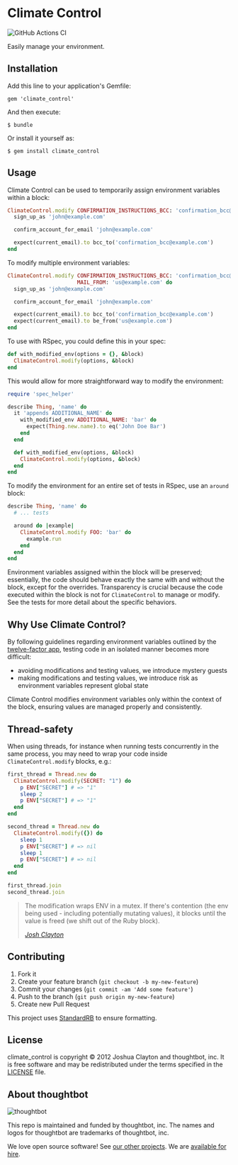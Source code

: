 # Climate Control

![GitHub Actions CI](https://github.com/thoughtbot/climate_control/actions/workflows/ci.yml/badge.svg)

Easily manage your environment.

## Installation

Add this line to your application's Gemfile:

    gem 'climate_control'

And then execute:

    $ bundle

Or install it yourself as:

    $ gem install climate_control

## Usage

Climate Control can be used to temporarily assign environment variables
within a block:

```ruby
ClimateControl.modify CONFIRMATION_INSTRUCTIONS_BCC: 'confirmation_bcc@example.com' do
  sign_up_as 'john@example.com'

  confirm_account_for_email 'john@example.com'

  expect(current_email).to bcc_to('confirmation_bcc@example.com')
end
```

To modify multiple environment variables:

```ruby
ClimateControl.modify CONFIRMATION_INSTRUCTIONS_BCC: 'confirmation_bcc@example.com',
                      MAIL_FROM: 'us@example.com' do
  sign_up_as 'john@example.com'

  confirm_account_for_email 'john@example.com'

  expect(current_email).to bcc_to('confirmation_bcc@example.com')
  expect(current_email).to be_from('us@example.com')
end
```

To use with RSpec, you could define this in your spec:

```ruby
def with_modified_env(options = {}, &block)
  ClimateControl.modify(options, &block)
end
```

This would allow for more straightforward way to modify the environment:

```ruby
require 'spec_helper'

describe Thing, 'name' do
  it 'appends ADDITIONAL_NAME' do
    with_modified_env ADDITIONAL_NAME: 'bar' do
      expect(Thing.new.name).to eq('John Doe Bar')
    end
  end

  def with_modified_env(options, &block)
    ClimateControl.modify(options, &block)
  end
end
```

To modify the environment for an entire set of tests in RSpec, use an `around`
block:

```ruby
describe Thing, 'name' do
  # ... tests

  around do |example|
    ClimateControl.modify FOO: 'bar' do
      example.run
    end
  end
end
```

Environment variables assigned within the block will be preserved;
essentially, the code should behave exactly the same with and without the
block, except for the overrides. Transparency is crucial because the code
executed within the block is not for `ClimateControl` to manage or modify. See
the tests for more detail about the specific behaviors.

## Why Use Climate Control?

By following guidelines regarding environment variables outlined by the
[twelve-factor app](http://12factor.net/config), testing code in an isolated
manner becomes more difficult:

* avoiding modifications and testing values, we introduce mystery guests
* making modifications and testing values, we introduce risk as environment
  variables represent global state

Climate Control modifies environment variables only within the context of the
block, ensuring values are managed properly and consistently.

## Thread-safety

When using threads, for instance when running tests concurrently in the same
process, you may need to wrap your code inside `ClimateControl.modify` blocks,
e.g.:

```ruby
first_thread = Thread.new do
  ClimateControl.modify(SECRET: "1") do
    p ENV["SECRET"] # => "1"
    sleep 2
    p ENV["SECRET"] # => "1"
  end
end

second_thread = Thread.new do
  ClimateControl.modify({}) do
    sleep 1
    p ENV["SECRET"] # => nil
    sleep 1
    p ENV["SECRET"] # => nil
  end
end

first_thread.join
second_thread.join
```

> The modification wraps ENV in a mutex. If there's contention (the env being used - including potentially mutating values), it blocks until the value is freed (we shift out of the Ruby block).
>
> <cite><a href="https://github.com/thoughtbot/climate_control/issues/32#issuecomment-800713686">Josh Clayton</a></cite>


## Contributing

1. Fork it
2. Create your feature branch (`git checkout -b my-new-feature`)
3. Commit your changes (`git commit -am 'Add some feature'`)
4. Push to the branch (`git push origin my-new-feature`)
5. Create new Pull Request

This project uses [StandardRB](https://github.com/testdouble/standard) to ensure formatting.

## License

climate_control is copyright © 2012 Joshua Clayton and thoughtbot, inc. It is free software and may be redistributed under the terms specified in the [LICENSE](https://github.com/thoughtbot/climate_control/blob/main/LICENSE) file.


<!-- START /templates/footer.md -->
## About thoughtbot

![thoughtbot](https://thoughtbot.com/thoughtbot-logo-for-readmes.svg)

This repo is maintained and funded by thoughtbot, inc.
The names and logos for thoughtbot are trademarks of thoughtbot, inc.

We love open source software!
See [our other projects][community].
We are [available for hire][hire].

[community]: https://thoughtbot.com/community?utm_source=github
[hire]: https://thoughtbot.com/hire-us?utm_source=github

<!-- END /templates/footer.md -->
